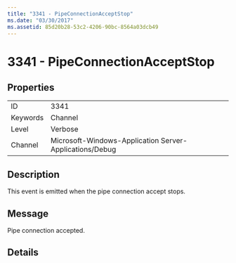 ```yaml
---
title: "3341 - PipeConnectionAcceptStop"
ms.date: "03/30/2017"
ms.assetid: 85d20b28-53c2-4206-90bc-8564a03dcb49
---
```

# 3341 - PipeConnectionAcceptStop
## Properties  


|||  
|-|-|  
|ID|3341|  
|Keywords|Channel|  
|Level|Verbose|  
|Channel|Microsoft-Windows-Application Server-Applications/Debug|  

## Description  
 This event is emitted when the pipe connection accept stops.  

## Message  
 Pipe connection accepted.  

## Details
